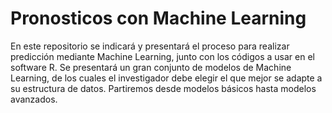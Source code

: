 # Pronosticos con Machine Learning
En este repositorio se indicará y presentará el proceso para realizar predicción mediante Machine Learning, junto con los códigos a usar en el software R. 
Se presentará un gran conjunto de modelos de Machine Learning, de los cuales el investigador debe elegir el que mejor se adapte a su estructura de datos. Partiremos desde modelos básicos hasta modelos avanzados. 

